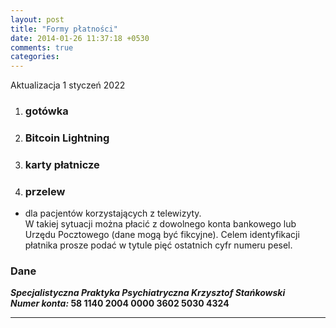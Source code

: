 ```yaml
---
layout: post
title: "Formy płatności"
date: 2014-01-26 11:37:18 +0530
comments: true
categories: 
---
```

Aktualizacja 1 styczeń 2022


1. ### gotówka

2. ### Bitcoin Lightning

3. ### karty płatnicze

4. ### przelew 
- dla pacjentów korzystających z telewizyty.<br> 
   W takiej sytuacji można płacić z dowolnego konta bankowego lub Urzędu Pocztowego (dane mogą być fikcyjne). Celem identyfikacji płatnika prosze podać w tytule pięć ostatnich cyfr numeru pesel.<br>

### Dane

**_Specjalistyczna Praktyka Psychiatryczna Krzysztof Stańkowski_**<br>
**_Numer konta:_ 58 1140 2004 0000 3602 5030 4324**<br> 

---
